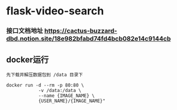 # flask-video-search


### 接口文档地址 https://cactus-buzzard-dbd.notion.site/18e982bfabd74fd4bcb082e14c9144cb

## docker运行

~~~
先下载并解压数据包到 /data 目录下

docker run -d --rm -p 80:80 \
            -v /data:/data \
            --name {IMAGE_NAME} \
            {USER_NAME}/{IMAGE_NAME}"
~~~
